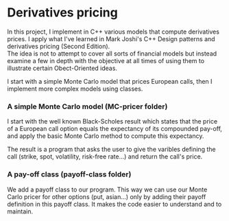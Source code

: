 # Derivatives pricing
In this project, I implement in C++ various models that compute derivatives prices. I apply what I've learned in Mark Joshi's C++ Design patterns and derivatives pricing (Second Edition).  
The idea is not to attempt to cover all sorts of financial models but instead examine a few in depth with the objective at all times of using them to illustrate certain Obect-Oriented ideas.

I start with a simple Monte Carlo model that prices European calls, then I implement more complex models using classes.

### A simple Monte Carlo model (MC-pricer folder)
I start with the well known Black-Scholes result which states that the price of a European call option equals the expectancy of its compounded pay-off, and apply the basic Monte Carlo method to compute this expectancy.

The result is a program that asks the user to give the varibles defining the call (strike, spot, volatility, risk-free rate...) and return the call's price.

### A pay-off class (payoff-class folder)
We add a payoff class to our program. This way we can use our Monte Carlo pricer for other options (put, asian...) only by adding their payoff definition in this payoff class. It makes the code easier to understand and to maintain.
